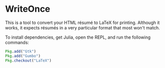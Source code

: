 # WriteOnce

This is a tool to convert your HTML résumé to LaTeX for printing. Although it works, it expects résumés in a very particular format that most won't match.

To install dependencies, get Julia, open the REPL, and run the following commands:

```julia
Pkg.add("Gtk")
Pkg.add("Gumbo")
Pkg.checkout("LaTeX")
```
